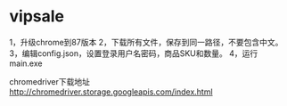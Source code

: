 # vipsale
1，升级chrome到87版本
2，下载所有文件，保存到同一路径，不要包含中文。
3，编辑config.json，设置登录用户名密码，商品SKU和数量。
4，运行main.exe

chromedriver下载地址 http://chromedriver.storage.googleapis.com/index.html
